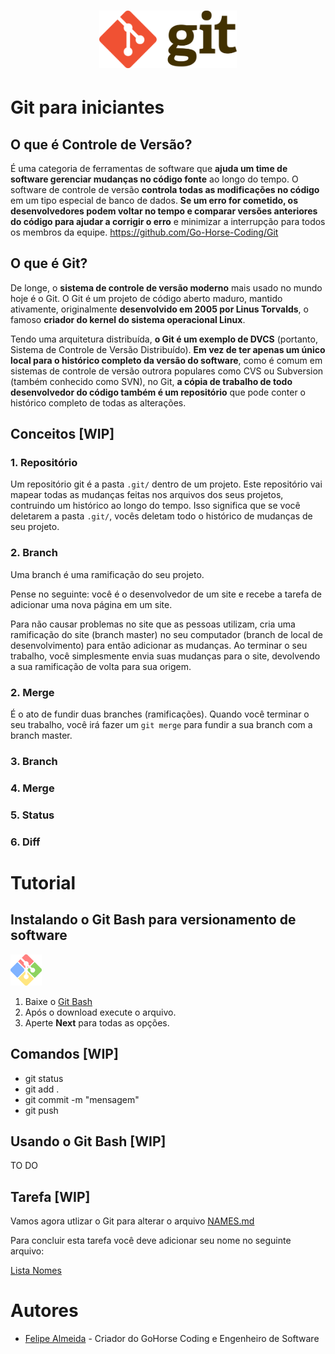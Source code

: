 <h1 align="center">
  <img src="/Images/git.png" alt="Git" width="220px" />
</h1>

# Git para iniciantes

## O que é Controle de Versão?

É uma categoria de ferramentas de software que **ajuda um time de software gerenciar mudanças no código fonte** ao longo do tempo. O software de controle de versão **controla todas as modificações no código** em um tipo especial de banco de dados. **Se um erro for cometido, os desenvolvedores podem voltar no tempo e comparar versões anteriores do código para ajudar a corrigir o erro** e minimizar a interrupção para todos os membros da equipe.
https://github.com/Go-Horse-Coding/Git
## O que é Git?

De longe, o **sistema de controle de versão moderno** mais usado no mundo hoje é o Git. O Git é um projeto de código aberto maduro, mantido ativamente, originalmente **desenvolvido em 2005 por Linus Torvalds**, o famoso **criador do kernel do sistema operacional Linux**.

Tendo uma arquitetura distribuída, **o Git é um exemplo de DVCS** (portanto, Sistema de Controle de Versão Distribuído). **Em vez de ter apenas um único local para o histórico completo da versão do software**, como é comum em sistemas de controle de versão outrora populares como CVS ou Subversion (também conhecido como SVN), no Git, **a cópia de trabalho de todo desenvolvedor do código também é um repositório** que pode conter o histórico completo de todas as alterações.

## Conceitos [WIP]

### 1. Repositório
Um repositório git é a pasta `.git/` dentro de um projeto. Este repositório vai mapear todas as mudanças feitas nos arquivos dos seus projetos, contruindo um histórico ao longo do tempo. Isso significa que se você deletarem a pasta `.git/`, vocês deletam todo o histórico de mudanças de seu projeto.
### 2. Branch
Uma branch é uma ramificação do seu projeto. 

Pense no seguinte: você é o desenvolvedor de um site e recebe a tarefa de adicionar uma nova página em um site. 

Para não causar problemas no site que as pessoas utilizam, cria uma ramificação do site (branch master) no seu computador (branch de local de desenvolvimento) para então adicionar as mudanças. Ao terminar o seu trabalho, você simplesmente envia suas mudanças para o site, devolvendo a sua ramificação de volta para sua origem.
### 2. Merge
É o ato de fundir duas branches (ramificações). Quando você terminar o seu trabalho, você irá fazer um `git merge` para fundir a sua branch com a branch master.

### 3. Branch
### 4. Merge
### 5. Status
### 6. Diff

# Tutorial

## Instalando o Git Bash para versionamento de software

<img src="/Images/git_bash.png" alt="Git" width="50px" /> 

1. Baixe o [Git Bash ](https://git-scm.com/downloads)
2. Após o download execute o arquivo.
3. Aperte **Next** para todas as opções.

## Comandos [WIP]

* git status
* git add .
* git commit -m "mensagem"
* git push

## Usando o Git Bash [WIP]

TO DO

## Tarefa [WIP]

Vamos agora utlizar o Git para alterar o arquivo [NAMES.md](https://github.com/Go-Horse-Coding/Git/blob/master/NAMES.md)



Para concluir esta tarefa você deve adicionar seu nome no seguinte arquivo:

[Lista Nomes](https://github.com/Go-Horse-Coding/Git/blob/master/NAMES.md)

# Autores
* [Felipe Almeida](https://github.com/felipe-allmeida) - Criador do GoHorse Coding e Engenheiro de Software
